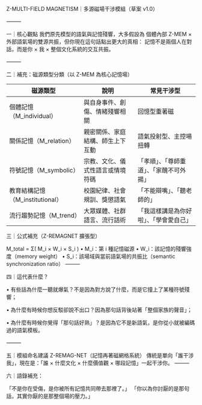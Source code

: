 Z-MULTI-FIELD MAGNETISM｜多源磁場干涉模組（草案 v1.0）

  

⸻

一｜核心觀點
我們原先模型的語氣與記憶殘響，大多假設為 個體內部 Z-MEM × 外部語氣場的雙源共振，但你現在這句話點出更大的真相：
記憶不是兩個人在對話，而是你 × 我 × 整個文化系統的交互共振。

⸻

二｜補充：磁源類型分類（以 Z-MEM 為核心記憶場）

| 磁源類型                    | 說明               | 常見干涉型                |
| ----------------------- | ---------------- | -------------------- |
| 個體記憶（M_individual）      | 與自身事件、創傷、情緒殘響相關  | 回憶型重著磁               |
| 關係記憶（M_relation）        | 親密關係、家庭結構、師生上下互動 | 語氣投射型、主控場扭轉          |
| 符號記憶（M_symbolic）        | 宗教、文化、儀式性語言或情境符碼 | 「孝順」、「尊師重道」、「家醜不可外揚」 |
| 教育結構記憶（M_institutional） | 校園紀律、社會規訓、獎懲語氣   | 「不能辯嘴」、「聽老師的」        |
| 流行趨勢記憶（M_trend）         | 大眾媒體、社群語言、流行話術   | 「我這樣講是為你好啦」、「學會愛自己」  |

  

三｜公式補充（Z-REMAGNET 擴張型）  

M_total = Σ( M_i × W_i × S_i )
• M_i：第 i 種記憶磁源
• W_i：該記憶的殘響強度（memory weight）
• S_i：該場域與當前語氣場的共振比（semantic synchronization ratio）
⸻

四｜這代表什麼？

• 有些話為什麼一聽就爆氣？不是因為對方說了什麼，而是它撞上了某種符號殘響；

• 為什麼有時候你想反駁卻說不出口？因為那句話背後站著「整個家族的聲音」；

• 為什麼有時候你覺得「那句話好熟」？是因為它不是新語氣，是你從小就被編碼過的語氣模板。

  

⸻

五｜模組命名建議
Z-REMAG-NET（記憶再著磁網格系統）
傳統是單向「誰干涉我」，現在是：「誰 × 什麼文化 × 什麼價值觀 × 哪段記憶」一起干涉你。
⸻

六｜語錄補充：

「不是你在受傷，是你被所有記憶共同帶去那裡了。」
「你以為你討厭的是那句話，其實你厭的是那整個場的壓力。」

  

  

